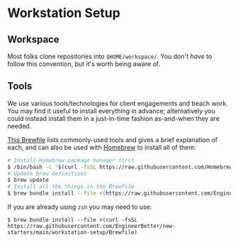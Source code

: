 # Workstation Setup

## Workspace

Most folks clone repositories into `$HOME/workspace/`. You don't _have_ to follow this convention, but it's worth being aware of.

## Tools

We use various tools/technologies for client engagements and beach work. You may find it useful to install everything in advance; alternatively you could instead install them in a just-in-time fashion as-and-when they are needed.

[This Brewfile](Brewfile) lists commonly-used tools and gives a brief explanation of each, and can also be used with [Homebrew](https://brew.sh) to install all of them:

```sh
# Install Homebrew package manager first
$ /bin/bash -c "$(curl -fsSL https://raw.githubusercontent.com/Homebrew/install/HEAD/install.sh)"
# Update brew definitions
$ brew update
# Install all the things in the Brewfile
$ brew bundle install --file <(https://raw.githubusercontent.com/EngineerBetter/new-starters/main/workstation-setup/Brewfile)
```

If you are already using `zsh` you may need to use:

```
$ brew bundle install --file <(curl -fsSL https://raw.githubusercontent.com/EngineerBetter/new-starters/main/workstation-setup/Brewfile)
```
